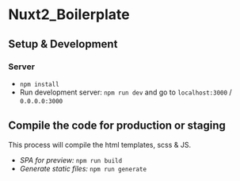 # Nuxt2_Boilerplate

## Setup & Development

### Server
- `npm install`
- Run development server: `npm run dev` and go to `localhost:3000` / `0.0.0.0:3000`

## Compile the code for production or staging
This process will compile the html templates, scss & JS.

- *SPA for preview:* `npm run build`
- *Generate static files:* `npm run generate`


